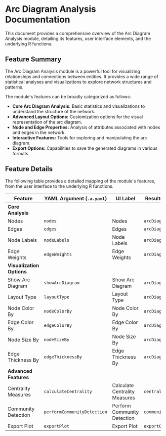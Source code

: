 # Arc Diagram Analysis Documentation

This document provides a comprehensive overview of the Arc Diagram Analysis module, detailing its features, user interface elements, and the underlying R functions.

## Feature Summary

The Arc Diagram Analysis module is a powerful tool for visualizing relationships and connections between entities. It provides a wide range of statistical analyses and visualizations to explore network structures and patterns.

The module's features can be broadly categorized as follows:

*   **Core Arc Diagram Analysis:** Basic statistics and visualizations to understand the structure of the network.
*   **Advanced Layout Options:** Customization options for the visual representation of the arc diagram.
*   **Node and Edge Properties:** Analysis of attributes associated with nodes and edges in the network.
*   **Interactive Features:** Tools for exploring and manipulating the arc diagram.
*   **Export Options:** Capabilities to save the generated diagrams in various formats.

## Feature Details

The following table provides a detailed mapping of the module's features, from the user interface to the underlying R functions.

| Feature                          | YAML Argument (`.a.yaml`)      | UI Label                               | Results Section (`.r.yaml`)         | R Function (`.b.R`)                  |
| -------------------------------- | ------------------------------ | -------------------------------------- | ----------------------------------- | ------------------------------------ |
| **Core Analysis**                |                                |                                        |                                     |                                      |
| Nodes                            | `nodes`                        | Nodes                                  | `arcDiagramOverview`                | `.calculateArcDiagram`               |
| Edges                            | `edges`                        | Edges                                  | `arcDiagramOverview`                | `.calculateArcDiagram`               |
| Node Labels                      | `nodeLabels`                   | Node Labels                            | `arcDiagramOverview`                | `.calculateArcDiagram`               |
| Edge Weights                     | `edgeWeights`                  | Edge Weights                           | `arcDiagramOverview`                | `.calculateArcDiagram`               |
| **Visualization Options**        |                                |                                        |                                     |                                      |
| Show Arc Diagram                 | `showArcDiagram`               | Show Arc Diagram                       | `arcDiagramPlot`                    | `.plotArcDiagram`                    |
| Layout Type                      | `layoutType`                   | Layout Type                            | `arcDiagramPlot`                    | `.plotArcDiagram`                    |
| Node Color By                    | `nodeColorBy`                  | Node Color By                          | `arcDiagramPlot`                    | `.plotArcDiagram`                    |
| Edge Color By                    | `edgeColorBy`                  | Edge Color By                          | `arcDiagramPlot`                    | `.plotArcDiagram`                    |
| Node Size By                     | `nodeSizeBy`                   | Node Size By                           | `arcDiagramPlot`                    | `.plotArcDiagram`                    |
| Edge Thickness By                | `edgeThicknessBy`              | Edge Thickness By                      | `arcDiagramPlot`                    | `.plotArcDiagram`                    |
| **Advanced Features**            |                                |                                        |                                     |                                      |
| Centrality Measures              | `calculateCentrality`          | Calculate Centrality Measures          | `centralityResults`                 | `.calculateCentrality`               |
| Community Detection              | `performCommunityDetection`    | Perform Community Detection            | `communityDetectionResults`         | `.performCommunityDetection`         |
| Export Plot                      | `exportPlot`                   | Export Plot                            | `exportOptions`                     | `.exportArcDiagram`                  |